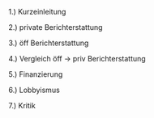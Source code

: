 1.) Kurzeinleitung

2.) private Berichterstattung

3.) öff Berichterstattung

4.) Vergleich öff -> priv Berichterstattung

5.) Finanzierung

6.) Lobbyismus

7.) Kritik
